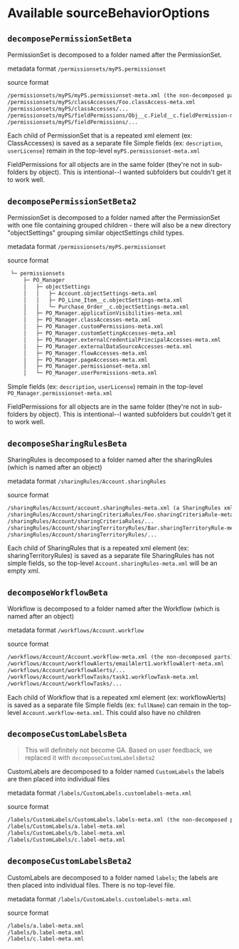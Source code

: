 # Available sourceBehaviorOptions

## `decomposePermissionSetBeta`

PermissionSet is decomposed to a folder named after the PermissionSet.

metadata format
`/permissionsets/myPS.permissionset`

source format

```txt
/permissionsets/myPS/myPS.permissionset-meta.xml (the non-decomposed parts)
/permissionsets/myPS/classAccesses/Foo.classAccess-meta.xml
/permissionsets/myPS/classAccesses/...
/permissionsets/myPS/fieldPermissions/Obj__c.Field__c.fieldPermission-meta.xml
/permissionsets/myPS/fieldPermissions/...
```

Each child of PermissionSet that is a repeated xml element (ex: ClassAccesses) is saved as a separate file
Simple fields (ex: `description`, `userLicense`) remain in the top-level `myPS.permissionset-meta.xml`

FieldPermissions for all objects are in the same folder (they're not in sub-folders by object). This is intentional--I wanted subfolders but couldn't get it to work well.

## `decomposePermissionSetBeta2`

PermissionSet is decomposed to a folder named after the PermissionSet with one file containing grouped children - there will also be a new directory "objectSettings" grouping similar objectSettings child types.

metadata format
`/permissionsets/myPS.permissionset`

source format

```txt
 └─ permissionsets
     ├─ PO_Manager
     │   ├─ objectSettings
     │   │   ├─ Account.objectSettings-meta.xml
     │   │   ├─ PO_Line_Item__c.objectSettings-meta.xml
     │   │   └─ Purchase_Order__c.objectSettings-meta.xml
     │   ├─ PO_Manager.applicationVisibilities-meta.xml
     │   ├─ PO_Manager.classAccesses-meta.xml
     │   ├─ PO_Manager.customPermissions-meta.xml
     │   ├─ PO_Manager.customSettingAccesses-meta.xml
     │   ├─ PO_Manager.externalCredentialPrincipalAccesses-meta.xml
     │   ├─ PO_Manager.externalDataSourceAccesses-meta.xml
     │   ├─ PO_Manager.flowAccesses-meta.xml
     │   ├─ PO_Manager.pageAccesses-meta.xml
     │   ├─ PO_Manager.permissionset-meta.xml
     │   └─ PO_Manager.userPermissions-meta.xml
```

Simple fields (ex: `description`, `userLicense`) remain in the top-level `PO_Manager.permissionset-meta.xml`

FieldPermissions for all objects are in the same folder (they're not in sub-folders by object). This is intentional--I wanted subfolders but couldn't get it to work well.

## `decomposeSharingRulesBeta`

SharingRules is decomposed to a folder named after the sharingRules (which is named after an object)

metadata format
`/sharingRules/Account.sharingRules`

source format

```txt
/sharingRules/Account/account.sharingRules-meta.xml (a SharingRules xml node with no contents)
/sharingRules/Account/sharingCriteriaRules/Foo.sharingCriteriaRule-meta.xml
/sharingRules/Account/sharingCriteriaRules/...
/sharingRules/Account/sharingTerritoryRules/Bar.sharingTerritoryRule-meta.xml
/sharingRules/Account/sharingTerritoryRules/...
```

Each child of SharingRules that is a repeated xml element (ex: sharingTerritoryRules) is saved as a separate file
SharingRules has not simple fields, so the top-level `Account.sharingRules-meta.xml` will be an empty xml.

## `decomposeWorkflowBeta`

Workflow is decomposed to a folder named after the Workflow (which is named after an object)

metadata format
`/workflows/Account.workflow`

source format

```txt
/workflows/Account/Account.workflow-meta.xml (the non-decomposed parts)
/workflows/Account/workflowAlerts/emailAlert1.workflowAlert-meta.xml
/workflows/Account/workflowAlerts/...
/workflows/Account/workflowTasks/task1.workflowTask-meta.xml
/workflows/Account/workflowTasks/...
```

Each child of Workflow that is a repeated xml element (ex: workflowAlerts) is saved as a separate file
Simple fields (ex: `fullName`) can remain in the top-level `Account.workflow-meta.xml`. This could also have no children

## `decomposeCustomLabelsBeta`

> This will definitely not become GA. Based on user feedback, we replaced it with `decomposeCustomLabelsBeta2`

CustomLabels are decomposed to a folder named `CustomLabels` the labels are then placed into individual files

metadata format
`/labels/CustomLabels.customlabels-meta.xml`

source format

```txt
/labels/CustomLabels/CustomLabels.labels-meta.xml (the non-decomposed parts)
/labels/CustomLabels/a.label-meta.xml
/labels/CustomLabels/b.label-meta.xml
/labels/CustomLabels/c.label-meta.xml
```

## `decomposeCustomLabelsBeta2`

CustomLabels are decomposed to a folder named `labels`; the labels are then placed into individual files. There is no top-level file.

metadata format
`/labels/CustomLabels.customlabels-meta.xml`

source format

```txt
/labels/a.label-meta.xml
/labels/b.label-meta.xml
/labels/c.label-meta.xml
```
